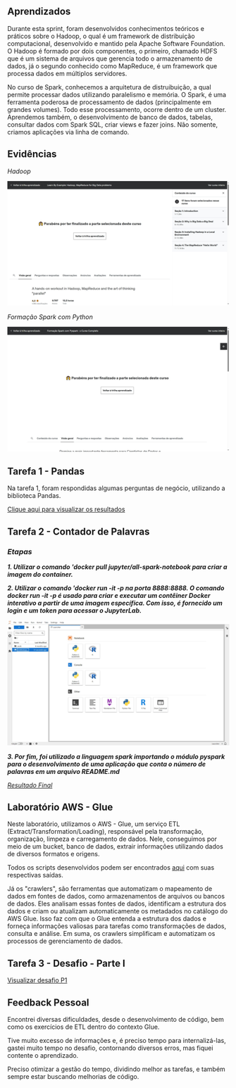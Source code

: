 
## Aprendizados

Durante esta sprint, foram desenvolvidos conhecimentos teóricos e práticos sobre o Hadoop, o qual é um framework de distribuição computacional, desenvolvido e mantido pela Apache Software Foundation. O Hadoop é formado por dois componentes, o primeiro, chamado HDFS que é um sistema de arquivos que gerencia todo o armazenamento de dados, já o segundo conhecido como MapReduce, é um framework que processa dados em múltiplos servidores.

No curso de Spark, conhecemos a arquitetura de distruibuição, a qual permite processar dados utilizando paralelismo e memória. O Spark, é uma ferramenta poderosa de processamento de dados (principalmente em grandes volumes). Todo esse processamento, ocorre dentro de um cluster. Aprendemos também, o desenvolvimento de banco de dados, tabelas, consultar dados com Spark SQL, criar views e fazer joins. Não somente, criamos aplicações via linha de comando. 

## Evidências

_Hadoop_

![Curso Hadoop](certificados/hadoop.jpg)

_Formação Spark com Python_

![Curso Pyspark](certificados/spark.jpg)

## Tarefa 1 - Pandas

Na tarefa 1, foram respondidas algumas perguntas de negócio, utilizando a biblioteca Pandas.

[Clique aqui para visualizar os resultados](<./evidencias/tarefa_01/exercicios-pandas.ipynb>)

## Tarefa 2 - Contador de Palavras

### _Etapas_

***1. Utilizar o comando 'docker pull jupyter/all-spark-notebook para criar a imagem do container.***

***2. Utilizar o comando 'docker run -it -p na porta 8888:8888. O comando docker run -it -p é usado para criar e executar um contêiner Docker interativo a partir de uma imagem específica. Com isso, é fornecido um login e um token para acessar o JupyterLab.***

![Resultado](evidencias/tarefa_02/cloud-jlab.jpg)

***3. Por fim, foi utilizado a linguagem spark importando o módulo pyspark para o desenvolvimento de uma aplicação que conta o número de palavras em um arquivo README.md***

_[Resultado Final](<./evidencias/tarefa_02/spark-counter.ipynb>)_

## Laboratório AWS - Glue

Neste laboratório, utilizamos o AWS - Glue, um serviço ETL (Extract/Transformation/Loading), responsável pela transformação, organização, limpeza e carregamento de dados. Nele, conseguimos por meio de um bucket, banco de dados, extrair informações utilizando dados de diversos formatos e origens.

Todos os scripts desenvolvidos podem ser encontrados [aqui](<./evidencias/aws-glue-lab/>) com suas respectivas saídas.

Já os "crawlers", são ferramentas que automatizam o mapeamento de dados em fontes de dados, como armazenamentos de arquivos ou bancos de dados. Eles analisam essas fontes de dados, identificam a estrutura dos dados e criam ou atualizam automaticamente os metadados no catálogo do AWS Glue. Isso faz com que o Glue entenda a estrutura dos dados e forneça informações valiosas para tarefas como transformações de dados, consulta e análise. Em suma, os crawlers simplificam e automatizam os processos de gerenciamento de dados.

## Tarefa 3 - Desafio - Parte I

[Visualizar desafio P1](<../Desafio/README.md>)

## Feedback Pessoal

Encontrei diversas dificuldades, desde o desenvolvimento de código, bem como os exercícios de ETL dentro do contexto Glue. 

Tive muito excesso de informações e, é preciso tempo para internalizá-las, gastei muito tempo no desafio, contornando diversos erros, mas fiquei contente o aprendizado.

Preciso otimizar a gestão do tempo, dividindo melhor as tarefas, e também sempre estar buscando melhorias de código.